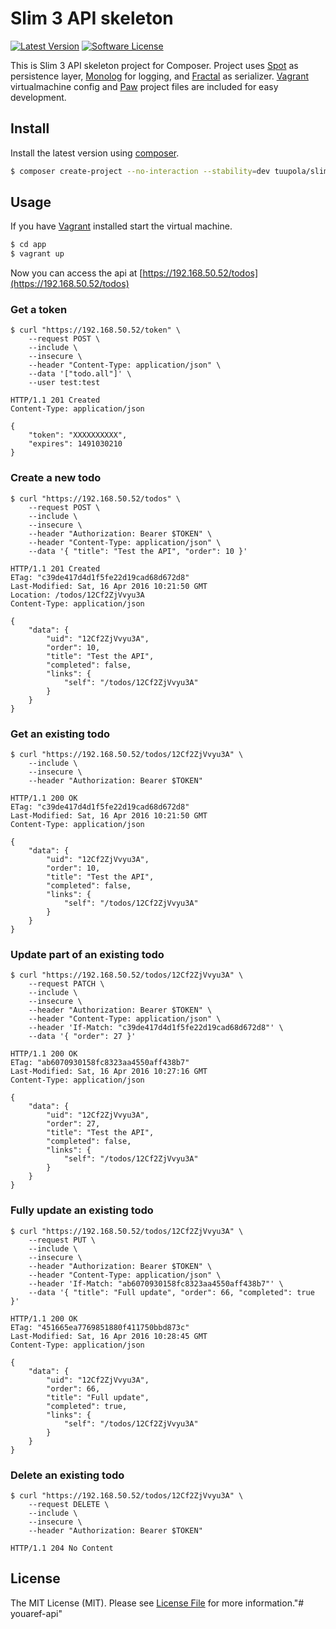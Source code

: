 # Slim 3 API skeleton

[![Latest Version](https://img.shields.io/packagist/v/tuupola/slim-skeleton.svg?style=flat-square)](https://github.com/tuupola/slim-skeleton/releases)
[![Software License](https://img.shields.io/badge/license-MIT-brightgreen.svg?style=flat-square)](LICENSE.md)

This is Slim 3 API skeleton project for Composer. Project uses [Spot](http://phpdatamapper.com/) as persistence layer,  [Monolog](https://github.com/Seldaek/monolog) for logging, and [Fractal](http://fractal.thephpleague.com/) as serializer. [Vagrant](https://www.vagrantup.com/) virtualmachine config and [Paw](https://geo.itunes.apple.com/us/app/paw-http-rest-client/id584653203?mt=12&at=1010lc2t) project files are included for easy development.

## Install

Install the latest version using [composer](https://getcomposer.org/).

``` bash
$ composer create-project --no-interaction --stability=dev tuupola/slim-api-skeleton app
```

## Usage

If you have [Vagrant](https://www.vagrantup.com/) installed start the virtual machine.

``` bash
$ cd app
$ vagrant up
```

Now you can access the api at [https://192.168.50.52/todos](https://192.168.50.52/todos)


### Get a token

```
$ curl "https://192.168.50.52/token" \
    --request POST \
    --include \
    --insecure \
    --header "Content-Type: application/json" \
    --data '["todo.all"]' \
    --user test:test

HTTP/1.1 201 Created
Content-Type: application/json

{
    "token": "XXXXXXXXXX",
    "expires": 1491030210
}
```

### Create a new todo

```
$ curl "https://192.168.50.52/todos" \
    --request POST \
    --include \
    --insecure \
    --header "Authorization: Bearer $TOKEN" \
    --header "Content-Type: application/json" \
    --data '{ "title": "Test the API", "order": 10 }'

HTTP/1.1 201 Created
ETag: "c39de417d4d1f5fe22d19cad68d672d8"
Last-Modified: Sat, 16 Apr 2016 10:21:50 GMT
Location: /todos/12Cf2ZjVvyu3A
Content-Type: application/json

{
    "data": {
        "uid": "12Cf2ZjVvyu3A",
        "order": 10,
        "title": "Test the API",
        "completed": false,
        "links": {
            "self": "/todos/12Cf2ZjVvyu3A"
        }
    }
}
```

### Get an existing todo

```
$ curl "https://192.168.50.52/todos/12Cf2ZjVvyu3A" \
    --include \
    --insecure \
    --header "Authorization: Bearer $TOKEN"

HTTP/1.1 200 OK
ETag: "c39de417d4d1f5fe22d19cad68d672d8"
Last-Modified: Sat, 16 Apr 2016 10:21:50 GMT
Content-Type: application/json

{
    "data": {
        "uid": "12Cf2ZjVvyu3A",
        "order": 10,
        "title": "Test the API",
        "completed": false,
        "links": {
            "self": "/todos/12Cf2ZjVvyu3A"
        }
    }
}
```

### Update part of an existing todo

```
$ curl "https://192.168.50.52/todos/12Cf2ZjVvyu3A" \
    --request PATCH \
    --include \
    --insecure \
    --header "Authorization: Bearer $TOKEN" \
    --header "Content-Type: application/json" \
    --header 'If-Match: "c39de417d4d1f5fe22d19cad68d672d8"' \
    --data '{ "order": 27 }'

HTTP/1.1 200 OK
ETag: "ab6070930158fc8323aa4550aff438b7"
Last-Modified: Sat, 16 Apr 2016 10:27:16 GMT
Content-Type: application/json

{
    "data": {
        "uid": "12Cf2ZjVvyu3A",
        "order": 27,
        "title": "Test the API",
        "completed": false,
        "links": {
            "self": "/todos/12Cf2ZjVvyu3A"
        }
    }
}
```

### Fully update an existing todo

```
$ curl "https://192.168.50.52/todos/12Cf2ZjVvyu3A" \
    --request PUT \
    --include \
    --insecure \
    --header "Authorization: Bearer $TOKEN" \
    --header "Content-Type: application/json" \
    --header 'If-Match: "ab6070930158fc8323aa4550aff438b7"' \
    --data '{ "title": "Full update", "order": 66, "completed": true }'

HTTP/1.1 200 OK
ETag: "451665ea7769851880f411750bbd873c"
Last-Modified: Sat, 16 Apr 2016 10:28:45 GMT
Content-Type: application/json

{
    "data": {
        "uid": "12Cf2ZjVvyu3A",
        "order": 66,
        "title": "Full update",
        "completed": true,
        "links": {
            "self": "/todos/12Cf2ZjVvyu3A"
        }
    }
}
```

### Delete an existing todo

```
$ curl "https://192.168.50.52/todos/12Cf2ZjVvyu3A" \
    --request DELETE \
    --include \
    --insecure \
    --header "Authorization: Bearer $TOKEN"

HTTP/1.1 204 No Content
```

## License

The MIT License (MIT). Please see [License File](LICENSE.md) for more information."# youaref-api" 
